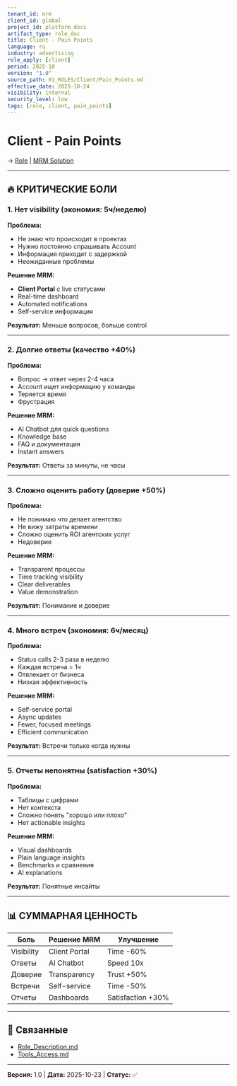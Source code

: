 ```yaml
---
tenant_id: mrm
client_id: global
project_id: platform_docs
artifact_type: role_doc
title: Client - Pain Points
language: ru
industry: advertising
role_apply: [client]
period: 2025-10
version: "1.0"
source_path: 01_ROLES/Client/Pain_Points.md
effective_date: 2025-10-24
visibility: internal
security_level: low
tags: [role, client, pain_points]
---
```


# Client - Pain Points

→ [Role](./Role_Description.md) | [MRM Solution](./Tools_Access.md)

---

## 🔥 КРИТИЧЕСКИЕ БОЛИ

### 1. Нет visibility (экономия: 5ч/неделю)

**Проблема:**
- Не знаю что происходит в проектах
- Нужно постоянно спрашивать Account
- Информация приходит с задержкой
- Неожиданные проблемы

**Решение MRM:**
- **Client Portal** с live статусами
- Real-time dashboard
- Automated notifications
- Self-service информация

**Результат:** Меньше вопросов, больше control

---

### 2. Долгие ответы (качество +40%)

**Проблема:**
- Вопрос → ответ через 2-4 часа
- Account ищет информацию у команды
- Теряется время
- Фрустрация

**Решение MRM:**
- AI Chatbot для quick questions
- Knowledge base
- FAQ и документация
- Instant answers

**Результат:** Ответы за минуты, не часы

---

### 3. Сложно оценить работу (доверие +50%)

**Проблема:**
- Не понимаю что делает агентство
- Не вижу затраты времени
- Сложно оценить ROI агентских услуг
- Недоверие

**Решение MRM:**
- Transparent процессы
- Time tracking visibility
- Clear deliverables
- Value demonstration

**Результат:** Понимание и доверие

---

### 4. Много встреч (экономия: 6ч/месяц)

**Проблема:**
- Status calls 2-3 раза в неделю
- Каждая встреча = 1ч
- Отвлекает от бизнеса
- Низкая эффективность

**Решение MRM:**
- Self-service portal
- Async updates
- Fewer, focused meetings
- Efficient communication

**Результат:** Встречи только когда нужны

---

### 5. Отчеты непонятны (satisfaction +30%)

**Проблема:**
- Таблицы с цифрами
- Нет контекста
- Сложно понять "хорошо или плохо"
- Нет actionable insights

**Решение MRM:**
- Visual dashboards
- Plain language insights
- Benchmarks и сравнения
- AI explanations

**Результат:** Понятные инсайты

---

## 📊 СУММАРНАЯ ЦЕННОСТЬ

| Боль | Решение MRM | Улучшение |
|------|-------------|-----------|
| Visibility | Client Portal | Time -60% |
| Ответы | AI Chatbot | Speed 10x |
| Доверие | Transparency | Trust +50% |
| Встречи | Self-service | Time -50% |
| Отчеты | Dashboards | Satisfaction +30% |

---

## 🔗 Связанные

- [Role_Description.md](./Role_Description.md)
- [Tools_Access.md](./Tools_Access.md)

---

**Версия:** 1.0 | **Дата:** 2025-10-23 | **Статус:** ✅


